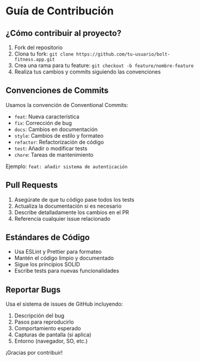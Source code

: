 # Guía de Contribución

## ¿Cómo contribuir al proyecto?

1. Fork del repositorio
2. Clona tu fork: `git clone https://github.com/tu-usuario/bolt-fitness.app.git`
3. Crea una rama para tu feature: `git checkout -b feature/nombre-feature`
4. Realiza tus cambios y commits siguiendo las convenciones

## Convenciones de Commits

Usamos la convención de Conventional Commits:

- `feat`: Nueva característica
- `fix`: Corrección de bug
- `docs`: Cambios en documentación
- `style`: Cambios de estilo y formateo
- `refactor`: Refactorización de código
- `test`: Añadir o modificar tests
- `chore`: Tareas de mantenimiento

Ejemplo: `feat: añadir sistema de autenticación`

## Pull Requests

1. Asegúrate de que tu código pase todos los tests
2. Actualiza la documentación si es necesario
3. Describe detalladamente los cambios en el PR
4. Referencia cualquier issue relacionado

## Estándares de Código

- Usa ESLint y Prettier para formateo
- Mantén el código limpio y documentado
- Sigue los principios SOLID
- Escribe tests para nuevas funcionalidades

## Reportar Bugs

Usa el sistema de issues de GitHub incluyendo:

1. Descripción del bug
2. Pasos para reproducirlo
3. Comportamiento esperado
4. Capturas de pantalla (si aplica)
5. Entorno (navegador, SO, etc.)

¡Gracias por contribuir!
